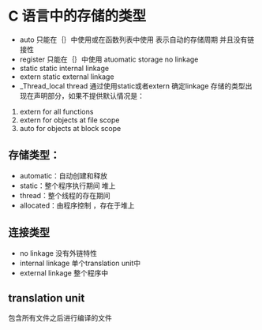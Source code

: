 # C 语言中的存储的类型
+ auto 只能在｛｝中使用或在函数列表中使用 表示自动的存储周期 并且没有链接性
+ register 只能在｛｝中使用 atuomatic storage no linkage
+ static static internal linkage
+ extern static external linkage
+ _Thread_local thread 通过使用static或者extern 确定linkage
存储的类型出现在声明部分，如果不提供默认情况是：  
1. extern for all functions
2. extern for objects at file scope
3. auto for objects at block scope

## 存储类型：
+ automatic：自动创建和释放
+ static：整个程序执行期间 堆上
+ thread：整个线程的存在期间
+ allocated：由程序控制 ，存在于堆上

## 连接类型
+ no linkage 没有外链特性
+ internal linkage 单个translation unit中
+ external linkage 整个程序中


## translation unit 
包含所有文件之后进行编译的文件
